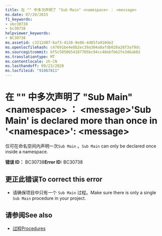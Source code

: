 ```yaml
---
title: 在 "" 中多次声明了 "Sub Main" <namespace> ： <message>
ms.date: 07/20/2015
f1_keywords:
- vbc30738
- bc30738
helpviewer_keywords:
- BC30738
ms.assetid: c3212d87-6af3-4120-9e06-4d85fa910de2
ms.openlocfilehash: c47691be4e8b2ec39a304a0afdb028a28f3a79dc
ms.sourcegitcommit: bf5c5850654187705bc94cc40ebfb62fe346ab02
ms.translationtype: MT
ms.contentlocale: zh-CN
ms.lasthandoff: 09/23/2020
ms.locfileid: "91067811"
---
```

# <a name="sub-main-is-declared-more-than-once-in-namespace-message"></a><span data-ttu-id="114ec-102">在 "" 中多次声明了 "Sub Main" \<namespace> ： \<message></span><span class="sxs-lookup"><span data-stu-id="114ec-102">'Sub Main' is declared more than once in '\<namespace>': \<message></span></span>

<span data-ttu-id="114ec-103">仅可在命名空间内声明一次`Sub Main` 。</span><span class="sxs-lookup"><span data-stu-id="114ec-103">`Sub Main` can only be declared once inside a namespace.</span></span>  
  
 <span data-ttu-id="114ec-104">**错误 ID：** BC30738</span><span class="sxs-lookup"><span data-stu-id="114ec-104">**Error ID:** BC30738</span></span>  
  
## <a name="to-correct-this-error"></a><span data-ttu-id="114ec-105">更正此错误</span><span class="sxs-lookup"><span data-stu-id="114ec-105">To correct this error</span></span>  
  
- <span data-ttu-id="114ec-106">请确保项目中只有一个 `Sub Main` 过程。</span><span class="sxs-lookup"><span data-stu-id="114ec-106">Make sure there is only a single `Sub Main` procedure in your project.</span></span>  
  
## <a name="see-also"></a><span data-ttu-id="114ec-107">请参阅</span><span class="sxs-lookup"><span data-stu-id="114ec-107">See also</span></span>

- [<span data-ttu-id="114ec-108">过程</span><span class="sxs-lookup"><span data-stu-id="114ec-108">Procedures</span></span>](../programming-guide/language-features/procedures/index.md)
